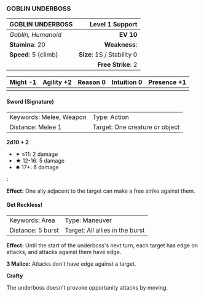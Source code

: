 ### GOBLIN UNDERBOSS

| GOBLIN UNDERBOSS     |        **Level 1 Support** |
| :------------------- | -------------------------: |
| *Goblin, Humanoid*   |                  **EV 10** |
| **Stamina**: 20      |              **Weakness**: |
| **Speed**: 5 (climb) | **Size**: 1S / Stability 0 |
|                      |         **Free Strike**: 2 |

| **Might** -1 | **Agility** +2 | **Reason** 0 | **Intuition** 0 | **Presence** +1 |
| ------------ | -------------- | ------------ | --------------- | --------------- |
|              |                |              |                 |                 |

#### Sword (Signature)

|                         |                                |
| :---------------------- | :----------------------------- |
| Keywords: Melee, Weapon | Type: Action                   |
| Distance: Melee 1       | Target: One creature or object |

**2d10 + 2**

- ✦ ≤11: 2 damage
- ★ 12-16: 5 damage
- ✸ 17+: 6 damage

**:**

**Effect:** One ally adjacent to the target can make a free strike against them.

#### Get Reckless!

|                   |                                 |
| :---------------- | :------------------------------ |
| Keywords: Area    | Type: Maneuver                  |
| Distance: 5 burst | Target: All allies in the burst |

**Effect:** Until the start of the underboss's next turn, each target has edge on attacks, and attacks against them have edge.

**3 Malice:** Attacks don't have edge against a target.

**Crafty**

The underboss doesn't provoke opportunity attacks by moving.
